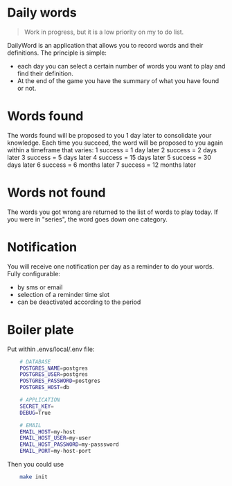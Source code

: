 # Daily words

> Work in progress, but it is a low priority on my to do list.

DailyWord is an application that allows you to record words and their definitions. 
The principle is simple:
 - each day you can select a certain number of words you want to play and find their definition.
 - At the end of the game you have the summary of what you have found or not.

# Words found

The words found will be proposed to you 1 day later to consolidate your knowledge.
Each time you succeed, the word will be proposed to you again within a timeframe that varies:
1 success = 1 day later
2 success = 2 days later
3 success = 5 days later
4 success = 15 days later
5 success = 30 days later
6 success = 6 months later
7 success = 12 months later

# Words not found
The words you got wrong are returned to the list of words to play today.
If you were in "series", the word goes down one category.

# Notification

You will receive one notification per day as a reminder to do your words.
Fully configurable: 
- by sms or email
- selection of a reminder time slot
- can be deactivated according to the period


# Boiler plate

Put within .envs/local/.env file:

```sh
    # DATABASE
    POSTGRES_NAME=postgres
    POSTGRES_USER=postgres
    POSTGRES_PASSWORD=postgres
    POSTGRES_HOST=db

    # APPLICATION
    SECRET_KEY=
    DEBUG=True

    # EMAIL
    EMAIL_HOST=my-host
    EMAIL_HOST_USER=my-user
    EMAIL_HOST_PASSWORD=my-passsword
    EMAIL_PORT=my-host-port
```

Then you could use 

```sh
    make init
```
